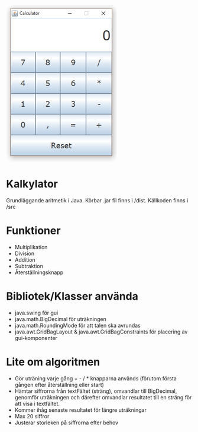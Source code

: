 ![Calculator](https://raw.githubusercontent.com/Software86/Calculator/master/CalculatorThumb.png)

# Kalkylator
Grundläggande aritmetik i Java.
Körbar .jar fil finns i /dist.
Källkoden finns i /src

# Funktioner
* Multiplikation
* Division
* Addition
* Subtraktion
* Återställningsknapp
 
# Bibliotek/Klasser använda
* java.swing för gui
* java.math.BigDecimal för uträkningen
* java.math.RoundingMode för att talen ska avrundas
* java.awt.GridBagLayout & java.awt.GridBagConstraints för placering av gui-komponenter

# Lite om algoritmen
* Gör uträning varje gång + - / * knapparna används (förutom första gången efter återställning eller start)
* Hämtar siffrorna från textFältet (sträng), omvandlar till BigDecimal, genomför uträkningen och därefter omvandlar resultatet till en     sträng för att visa i textfältet.
* Kommer ihåg senaste resultatet för längre uträkningar
* Max 20 siffror
* Justerar storleken på siffrorna efter behov
